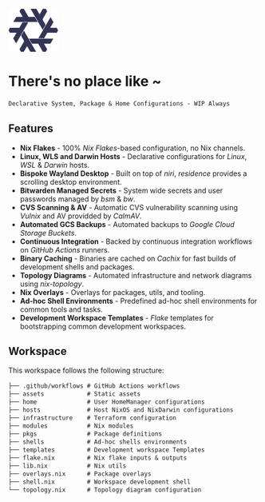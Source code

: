 [<img src="https://raw.githubusercontent.com/dominicegginton/dotfiles/refs/heads/main/assets/nix.svg" width="100" alt="">](https://github.com/dominicegginton/dotfiles)

# There's no place like ~

```ocaml
Declarative System, Package & Home Configurations - WIP Always
```

## Features

- **Nix Flakes** - 100% _Nix Flakes_-based configuration, no Nix channels.
- **Linux, WLS and Darwin Hosts** - Declarative configurations for _Linux_, _WSL_ & _Darwin_ hosts.
- **Bispoke Wayland Desktop** - Built on top of _niri_, _residence_ provides a scrolling desktop environment.
- **Bitwarden Managed Secrets** - System wide secrets and user passwords managed by _bsm_ & _bw_.
- **CVS Scanning & AV** - Automatic CVS vulnerability scanning using _Vulnix_ and AV providded by _CalmAV_.
- **Automated GCS Backups** - Automated backups to _Google Cloud Storage Buckets_.
- **Continuous Integration** - Backed by continuous integration workflows on _GitHub Actions_ runners.
- **Binary Caching** - Binaries are cached on _Cachix_ for fast builds of development shells and packages.
- **Topology Diagrams** - Automated infrastructure and network diagrams using _nix-topology_.
- **Nix Overlays** - Overlays for packages, utils, and tooling.
- **Ad-hoc Shell Environments** - Predefined ad-hoc shell environments for common tools and tasks.
- **Development Workspace Templates** - _Flake_ templates for bootstrapping common development workspaces.


## Workspace

This workspace follows the following structure:

```
├── .github/workflows # GitHub Actions workflows
├── assets            # Static assets
├── home              # User HomeManager configurations
├── hosts             # Host NixOS and NixDarwin configurations
├── infrastructure    # Terraform configuration
├── modules           # Nix modules
├── pkgs              # Package definitions
├── shells            # Ad-hoc shells environments
├── templates         # Development workspace Templates
├── flake.nix         # Nix flake inputs & outputs
├── lib.nix           # Nix utils
├── overlays.nix      # Package overlays
├── shell.nix         # Workspace development shell
└── topology.nix      # Topology diagram configuration
```
